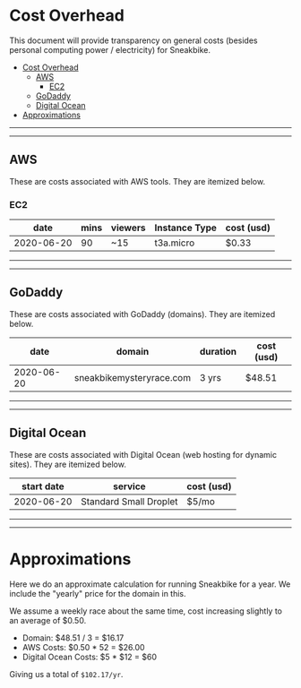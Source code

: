 # Cost Overhead

This document will provide transparency on general costs (besides personal computing power / electricity) for Sneakbike.

- [Cost Overhead](#cost-overhead)
  - [AWS](#aws)
    - [EC2](#ec2)
  - [GoDaddy](#godaddy)
  - [Digital Ocean](#digital-ocean)
- [Approximations](#approximations)

---

---

## AWS

These are costs associated with AWS tools. They are itemized below.

### EC2

| date       | mins | viewers | Instance Type | cost (usd) |
| ---------- | ---- | ------- | ------------- | ---------- |
| 2020-06-20 | 90   | ~15     | t3a.micro     | \$0.33     |

---

---

## GoDaddy

These are costs associated with GoDaddy (domains). They are itemized below.

| date       | domain                   | duration | cost (usd) |
| ---------- | ------------------------ | -------- | ---------- |
| 2020-06-20 | sneakbikemysteryrace.com | 3 yrs    | \$48.51    |

---

---

## Digital Ocean

These are costs associated with Digital Ocean (web hosting for dynamic sites). They are itemized below.

| start date | service                | cost (usd) |
| ---------- | ---------------------- | ---------- |
| 2020-06-20 | Standard Small Droplet | \$5/mo     |

---

---

# Approximations

Here we do an approximate calculation for running Sneakbike for a year. We include the "yearly" price for the domain in this.

We assume a weekly race about the same time, cost increasing slightly to an average of \$0.50.

- Domain: \$48.51 / 3 = \$16.17
- AWS Costs: \$0.50 \* 52 = \$26.00
- Digital Ocean Costs: $5 * $12 = \$60

Giving us a total of `$102.17/yr`.
